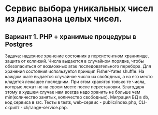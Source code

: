 # Сервис выбора уникальных чисел из диапазона целых чисел.

## Вариант 1. PHP + хранимые процедуры в Postgres
Задача: надежное хранение состояния в персистентном хранилище, защита от коллизий.
Числа выдаются в случайном порядке, чтобы обезопаситься от возможных атак последовательного перебора.
Для хранения состояния используется принцип Fisher-Yates shuffle. На каждом шаге выдается случайное число из свободных, а на его место кладется лежащее последним.
При этом хранятся только те числа, которые лежат не на своем месте после перестановки. Благодаря этому в худшем случае нам всегда надо хранить не больше чем min(количество занятых, количество свободных).
Миграция БД в db, код сервиса в src. Тесты в tests, web-сервис - public/index.php, CLI-скрипт - cli/range-service.php.
